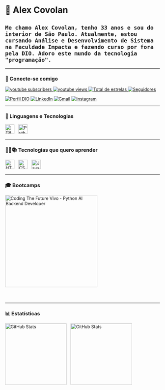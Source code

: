 # 👋 Alex Covolan

## **`Me chamo Alex Covolan, tenho 33 anos e sou do interior de São Paulo. Atualmente, estou cursando Análise e Desenvolvimento de Sistema na Faculdade Impacta e fazendo curso por fora pela DIO. Adoro este mundo da tecnologia "programação".`**

---

### 🔗 Conecte-se comigo

<p align="left">
    <a href="https://www.youtube.com/@ZadPlay-?sub_confirmation=1">
        <img 
            alt="youtube subscribers" 
            title="Inscreva-se no meu canal" 
            src="https://custom-icon-badges.demolab.com/youtube/channel/subscribers/UCZuFSwVdjE1-yQr0xNlL65w?color=%23E05D44&label=Inscreva-se&logo=video&logoColor=white&style=for-the-badge&labelColor=CE4630"
        />
    </a>
    <a href="https://www.youtube.com/@ZadPlay-">
        <img 
            alt="youtube views" 
            title="Visualizações no YouTube" 
            src="https://custom-icon-badges.demolab.com/youtube/channel/views/UCZuFSwVdjE1-yQr0xNlL65w?color=%23E1AD0E&logo=eye&logoColor=white&style=for-the-badge&labelColor=C79600"
        />
    </a> 
    <a href="https://github.com/alexcovolan?tab=repositories&sort=stargazers">
        <img 
            alt="Total de estrelas" 
            title="Total de estrelas no GitHub" 
            src="https://custom-icon-badges.demolab.com/github/stars/alexcovolan?color=55960c&style=for-the-badge&labelColor=488207&logo=star&label=estrelas"
        />
    </a>
    <a href="https://github.com/alexcovolan?tab=followers">
        <img 
            alt="Seguidores" 
            title="Me siga no GitHub" 
            src="https://custom-icon-badges.demolab.com/github/followers/alexcovolan?color=236ad3&labelColor=1155ba&style=for-the-badge&logo=github&label=Seguidores&logoColor=white"
        />
    </a>
</p>

[![Perfil DIO](https://img.shields.io/badge/-Meu%20Perfil%20na%20DIO-000?style=for-the-badge)](https://www.dio.me/users/alexcovolan140)
[![LinkedIn](https://img.shields.io/badge/-LinkedIn-000?style=for-the-badge&logo=linkedin&logoColor=30A3DC)](https://www.linkedin.com/in/alex-covolan-rodrigues-23b992300/)
[![Gmail](https://img.shields.io/badge/Gmail-000?style=for-the-badge&logo=gmail&logoColor=#db4a39)](mailto:alexcovolan.pix@gmail.com)
[![Instagram](https://img.shields.io/badge/-Instagram-000?style=for-the-badge&logo=instagram&logoColor=#E1306C)](https://www.instagram.com/alex_mavissum/)

---

### 🤖 Linguagens e Tecnologias

<img 
    align="left" 
    alt="Git" 
    title="Git"
    width="30px" 
    style="padding-right: 10px;" 
    src="https://cdn.jsdelivr.net/gh/devicons/devicon@latest/icons/git/git-original.svg" 
/>
<img 
    align="left" 
    alt="Python" 
    title="Python"
    width="30px" 
    style="padding-right: 10px;" 
    src="https://cdn.jsdelivr.net/gh/devicons/devicon@latest/icons/python/python-original.svg" 
/>

<br/>
<br/>

---

### 👩‍💻📚 Tecnologias que quero aprender

<img 
    align="left" 
    alt="HTML"
    title="HTML" 
    width="30px" 
    style="padding-right: 10px;" 
    src="https://cdn.jsdelivr.net/gh/devicons/devicon@latest/icons/html5/html5-original.svg" 
/>
<img 
    align="left" 
    alt="CSS" 
    title="CSS"
    width="30px" 
    style="padding-right: 10px;" 
    src="https://cdn.jsdelivr.net/gh/devicons/devicon@latest/icons/css3/css3-original.svg" 
/>
<img 
    align="left" 
    alt="JavaScript" 
    title="JavaScript"
    width="30px" 
    style="padding-right: 10px;" 
    src="https://cdn.jsdelivr.net/gh/devicons/devicon@latest/icons/javascript/javascript-original.svg" 
/>
<br/>
<br/>

---

### 🎓 Bootcamps
<p> <img alt="Coding The Future Vivo - Python AI Backend Developer" height="300" title="Python AI Backend Developer" width="300px" style="padding-right: 10px; display: block; margin-bottom: 20px;" src="https://hermes.dio.me/files/assets/ef695d25-f647-45eb-b1ad-a25c124b28ca.png" /> </p> <!-- Adiciona uma quebra de linha para garantir que as estatísticas fiquem abaixo --> <br clear="both"/>

---

### 📊 Estatísticas

<p>
  <img 
    align="left" 
    alt="GitHub Stats" 
    height="200" 
    style="padding-right: 10px;" 
    src="https://github-readme-stats.vercel.app/api?username=alexcovolan&show_icons=true&theme=tokyonight&include_all_commits=true&locale=pt-br" 
  />
</p>

<p> <!-- Começando uma nova linha com o parágrafo -->
  <img 
    align="left" 
    alt="GitHub Stats" 
    height="200" 
    src="https://github-readme-stats.vercel.app/api/top-langs/?username=alexcovolan&theme=tokyonight&layout=compact&custom_title=Tecnologias&langs_count=9" 
  />
</p>
